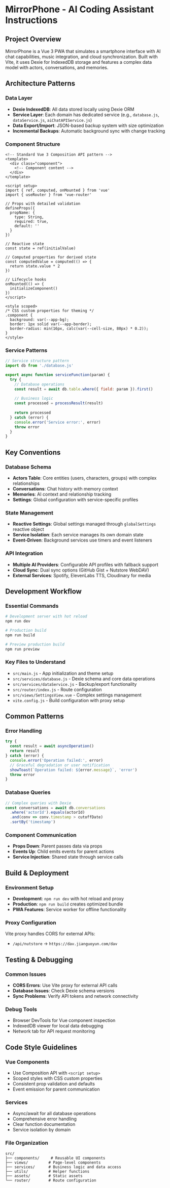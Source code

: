 # MirrorPhone - AI Coding Assistant Instructions

## Project Overview
MirrorPhone is a Vue 3 PWA that simulates a smartphone interface with AI chat capabilities, music integration, and cloud synchronization. Built with Vite, it uses Dexie for IndexedDB storage and features a complex data model with actors, conversations, and memories.

## Architecture Patterns

### Data Layer
- **Dexie IndexedDB**: All data stored locally using Dexie ORM
- **Service Layer**: Each domain has dedicated service (e.g., `database.js`, `dataService.js`, `aiChatAPIService.js`)
- **Data Export/Import**: JSON-based backup system with size optimization
- **Incremental Backups**: Automatic background sync with change tracking

### Component Structure
```vue
<!-- Standard Vue 3 Composition API pattern -->
<template>
  <div class="component">
    <!-- Component content -->
  </div>
</template>

<script setup>
import { ref, computed, onMounted } from 'vue'
import { useRouter } from 'vue-router'

// Props with detailed validation
defineProps({
  propName: {
    type: String,
    required: true,
    default: ''
  }
})

// Reactive state
const state = ref(initialValue)

// Computed properties for derived state
const computedValue = computed(() => {
  return state.value * 2
})

// Lifecycle hooks
onMounted(() => {
  initializeComponent()
})
</script>

<style scoped>
/* CSS custom properties for theming */
.component {
  background: var(--app-bg);
  border: 1px solid var(--app-border);
  border-radius: min(16px, calc(var(--cell-size, 80px) * 0.2));
}
</style>
```

### Service Patterns
```javascript
// Service structure pattern
import db from './database.js'

export async function serviceFunction(param) {
  try {
    // Database operations
    const result = await db.table.where({ field: param }).first()
    
    // Business logic
    const processed = processResult(result)
    
    return processed
  } catch (error) {
    console.error('Service error:', error)
    throw error
  }
}
```

## Key Conventions

### Database Schema
- **Actors Table**: Core entities (users, characters, groups) with complex relationships
- **Conversations**: Chat history with memory context
- **Memories**: AI context and relationship tracking
- **Settings**: Global configuration with service-specific profiles

### State Management
- **Reactive Settings**: Global settings managed through `globalSettings` reactive object
- **Service Isolation**: Each service manages its own domain state
- **Event-Driven**: Background services use timers and event listeners

### API Integration
- **Multiple AI Providers**: Configurable API profiles with fallback support
- **Cloud Sync**: Dual sync options (GitHub Gist + Nutstore WebDAV)
- **External Services**: Spotify, ElevenLabs TTS, Cloudinary for media

## Development Workflow

### Essential Commands
```bash
# Development server with hot reload
npm run dev

# Production build
npm run build

# Preview production build
npm run preview
```

### Key Files to Understand
- `src/main.js` - App initialization and theme setup
- `src/services/database.js` - Dexie schema and core data operations
- `src/services/dataService.js` - Backup/export functionality
- `src/router/index.js` - Route configuration
- `src/views/SettingsView.vue` - Complex settings management
- `vite.config.js` - Build configuration with proxy setup

## Common Patterns

### Error Handling
```javascript
try {
  const result = await asyncOperation()
  return result
} catch (error) {
  console.error('Operation failed:', error)
  // Graceful degradation or user notification
  showToast(`Operation failed: ${error.message}`, 'error')
  throw error
}
```

### Database Queries
```javascript
// Complex queries with Dexie
const conversations = await db.conversations
  .where('actorId').equals(actorId)
  .and(conv => conv.timestamp > cutoffDate)
  .sortBy('timestamp')
```

### Component Communication
- **Props Down**: Parent passes data via props
- **Events Up**: Child emits events for parent actions
- **Service Injection**: Shared state through service calls

## Build & Deployment

### Environment Setup
- **Development**: `npm run dev` with hot reload and proxy
- **Production**: `npm run build` creates optimized bundle
- **PWA Features**: Service worker for offline functionality

### Proxy Configuration
Vite proxy handles CORS for external APIs:
- `/api/nutstore` → `https://dav.jianguoyun.com/dav`

## Testing & Debugging

### Common Issues
- **CORS Errors**: Use Vite proxy for external API calls
- **Database Issues**: Check Dexie schema versions
- **Sync Problems**: Verify API tokens and network connectivity

### Debug Tools
- Browser DevTools for Vue component inspection
- IndexedDB viewer for local data debugging
- Network tab for API request monitoring

## Code Style Guidelines

### Vue Components
- Use Composition API with `<script setup>`
- Scoped styles with CSS custom properties
- Consistent prop validation and defaults
- Event emission for parent communication

### Services
- Async/await for all database operations
- Comprehensive error handling
- Clear function documentation
- Service isolation by domain

### File Organization
```
src/
├── components/     # Reusable UI components
├── views/         # Page-level components
├── services/      # Business logic and data access
├── utils/         # Helper functions
├── assets/        # Static assets
└── router/        # Route configuration
```
